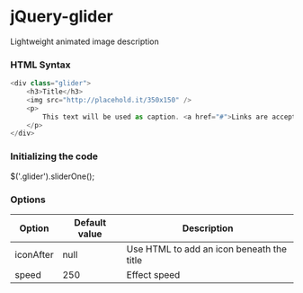 # jQuery-glider
Lightweight animated image description

### HTML Syntax

```javascript
<div class="glider">
	<h3>Title</h3>
	<img src="http://placehold.it/350x150" />
	<p>
		This text will be used as caption. <a href="#">Links are accepted.</a>
	</p>
</div>
```

### Initializing the code
$('.glider').sliderOne();

### Options
Option  | Default value | Description
------------- | ------------- | -------------
iconAfter | null | Use HTML to add an icon beneath the title
speed | 250 | Effect speed
